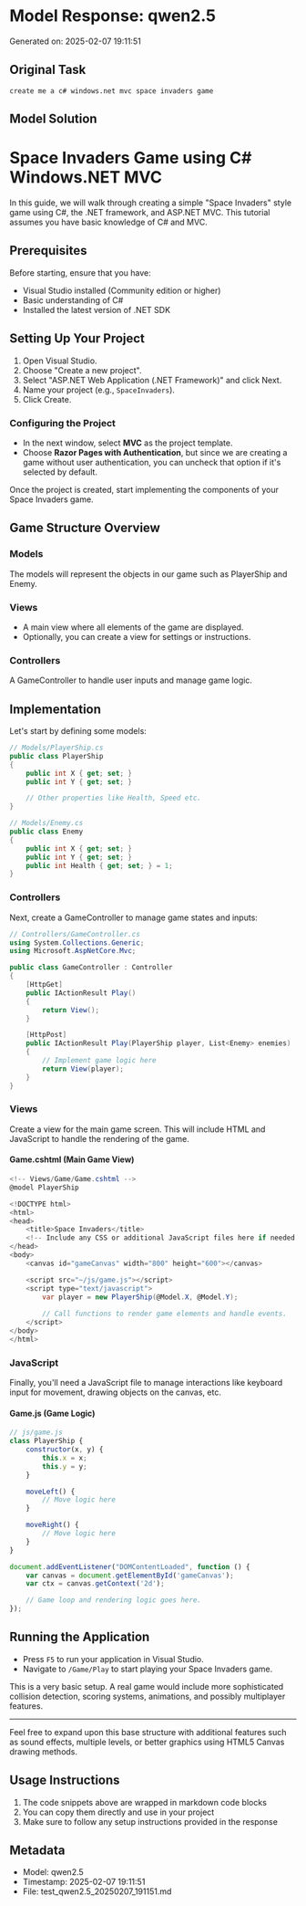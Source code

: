 # Model Response: qwen2.5
Generated on: 2025-02-07 19:11:51

## Original Task
```
create me a c# windows.net mvc space invaders game 

```

## Model Solution
# Space Invaders Game using C# Windows.NET MVC

In this guide, we will walk through creating a simple "Space Invaders" style game using C#, the .NET framework, and ASP.NET MVC. This tutorial assumes you have basic knowledge of C# and MVC.

## Prerequisites

Before starting, ensure that you have:
- Visual Studio installed (Community edition or higher)
- Basic understanding of C#
- Installed the latest version of .NET SDK

## Setting Up Your Project

1. Open Visual Studio.
2. Choose "Create a new project".
3. Select "ASP.NET Web Application (.NET Framework)" and click Next.
4. Name your project (e.g., `SpaceInvaders`).
5. Click Create.

### Configuring the Project

- In the next window, select **MVC** as the project template.
- Choose **Razor Pages with Authentication**, but since we are creating a game without user authentication, you can uncheck that option if it's selected by default.

Once the project is created, start implementing the components of your Space Invaders game.

## Game Structure Overview

### Models
The models will represent the objects in our game such as PlayerShip and Enemy.

### Views
- A main view where all elements of the game are displayed.
- Optionally, you can create a view for settings or instructions.

### Controllers
A GameController to handle user inputs and manage game logic.

## Implementation

Let's start by defining some models:

```csharp
// Models/PlayerShip.cs
public class PlayerShip
{
    public int X { get; set; }
    public int Y { get; set; }

    // Other properties like Health, Speed etc.
}

// Models/Enemy.cs
public class Enemy
{
    public int X { get; set; }
    public int Y { get; set; }
    public int Health { get; set; } = 1;
}
```

### Controllers

Next, create a GameController to manage game states and inputs:

```csharp
// Controllers/GameController.cs
using System.Collections.Generic;
using Microsoft.AspNetCore.Mvc;

public class GameController : Controller
{
    [HttpGet]
    public IActionResult Play()
    {
        return View();
    }

    [HttpPost]
    public IActionResult Play(PlayerShip player, List<Enemy> enemies)
    {
        // Implement game logic here
        return View(player);
    }
}
```

### Views

Create a view for the main game screen. This will include HTML and JavaScript to handle the rendering of the game.

#### Game.cshtml (Main Game View)

```csharp
<!-- Views/Game/Game.cshtml -->
@model PlayerShip

<!DOCTYPE html>
<html>
<head>
    <title>Space Invaders</title>
    <!-- Include any CSS or additional JavaScript files here if needed. -->
</head>
<body>
    <canvas id="gameCanvas" width="800" height="600"></canvas>

    <script src="~/js/game.js"></script>
    <script type="text/javascript">
        var player = new PlayerShip(@Model.X, @Model.Y);
        
        // Call functions to render game elements and handle events.
    </script>
</body>
</html>
```

### JavaScript

Finally, you'll need a JavaScript file to manage interactions like keyboard input for movement, drawing objects on the canvas, etc.

#### Game.js (Game Logic)

```javascript
// js/game.js
class PlayerShip {
    constructor(x, y) {
        this.x = x;
        this.y = y;
    }

    moveLeft() {
        // Move logic here
    }

    moveRight() {
        // Move logic here
    }
}

document.addEventListener("DOMContentLoaded", function () {
    var canvas = document.getElementById('gameCanvas');
    var ctx = canvas.getContext('2d');

    // Game loop and rendering logic goes here.
});
```

## Running the Application

- Press `F5` to run your application in Visual Studio.
- Navigate to `/Game/Play` to start playing your Space Invaders game.

This is a very basic setup. A real game would include more sophisticated collision detection, scoring systems, animations, and possibly multiplayer features.

---

Feel free to expand upon this base structure with additional features such as sound effects, multiple levels, or better graphics using HTML5 Canvas drawing methods.

## Usage Instructions
1. The code snippets above are wrapped in markdown code blocks
2. You can copy them directly and use in your project
3. Make sure to follow any setup instructions provided in the response

## Metadata
- Model: qwen2.5
- Timestamp: 2025-02-07 19:11:51
- File: test_qwen2.5_20250207_191151.md
